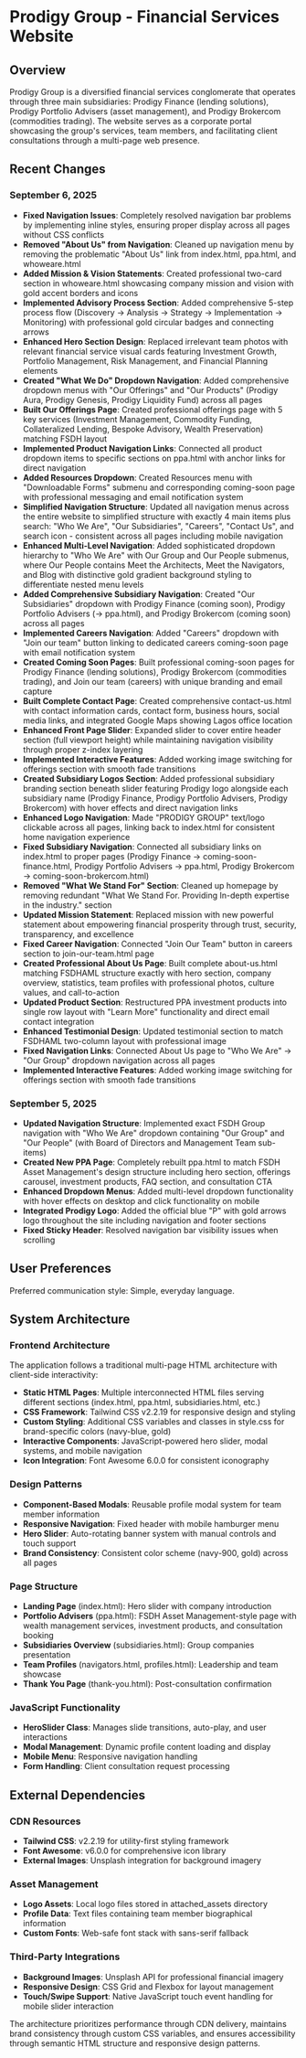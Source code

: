 # Prodigy Group - Financial Services Website

## Overview

Prodigy Group is a diversified financial services conglomerate that operates through three main subsidiaries: Prodigy Finance (lending solutions), Prodigy Portfolio Advisers (asset management), and Prodigy Brokercom (commodities trading). The website serves as a corporate portal showcasing the group's services, team members, and facilitating client consultations through a multi-page web presence.

## Recent Changes

### September 6, 2025
- **Fixed Navigation Issues**: Completely resolved navigation bar problems by implementing inline styles, ensuring proper display across all pages without CSS conflicts
- **Removed "About Us" from Navigation**: Cleaned up navigation menu by removing the problematic "About Us" link from index.html, ppa.html, and whoweare.html
- **Added Mission & Vision Statements**: Created professional two-card section in whoweare.html showcasing company mission and vision with gold accent borders and icons
- **Implemented Advisory Process Section**: Added comprehensive 5-step process flow (Discovery → Analysis → Strategy → Implementation → Monitoring) with professional gold circular badges and connecting arrows
- **Enhanced Hero Section Design**: Replaced irrelevant team photos with relevant financial service visual cards featuring Investment Growth, Portfolio Management, Risk Management, and Financial Planning elements
- **Created "What We Do" Dropdown Navigation**: Added comprehensive dropdown menus with "Our Offerings" and "Our Products" (Prodigy Aura, Prodigy Genesis, Prodigy Liquidity Fund) across all pages
- **Built Our Offerings Page**: Created professional offerings page with 5 key services (Investment Management, Commodity Funding, Collateralized Lending, Bespoke Advisory, Wealth Preservation) matching FSDH layout
- **Implemented Product Navigation Links**: Connected all product dropdown items to specific sections on ppa.html with anchor links for direct navigation
- **Added Resources Dropdown**: Created Resources menu with "Downloadable Forms" submenu and corresponding coming-soon page with professional messaging and email notification system
- **Simplified Navigation Structure**: Updated all navigation menus across the entire website to simplified structure with exactly 4 main items plus search: "Who We Are", "Our Subsidiaries", "Careers", "Contact Us", and search icon - consistent across all pages including mobile navigation
- **Enhanced Multi-Level Navigation**: Added sophisticated dropdown hierarchy to "Who We Are" with Our Group and Our People submenus, where Our People contains Meet the Architects, Meet the Navigators, and Blog with distinctive gold gradient background styling to differentiate nested menu levels
- **Added Comprehensive Subsidiary Navigation**: Created "Our Subsidiaries" dropdown with Prodigy Finance (coming soon), Prodigy Portfolio Advisers (→ ppa.html), and Prodigy Brokercom (coming soon) across all pages
- **Implemented Careers Navigation**: Added "Careers" dropdown with "Join our team" button linking to dedicated careers coming-soon page with email notification system
- **Created Coming Soon Pages**: Built professional coming-soon pages for Prodigy Finance (lending solutions), Prodigy Brokercom (commodities trading), and Join our team (careers) with unique branding and email capture
- **Built Complete Contact Page**: Created comprehensive contact-us.html with contact information cards, contact form, business hours, social media links, and integrated Google Maps showing Lagos office location
- **Enhanced Front Page Slider**: Expanded slider to cover entire header section (full viewport height) while maintaining navigation visibility through proper z-index layering
- **Implemented Interactive Features**: Added working image switching for offerings section with smooth fade transitions
- **Created Subsidiary Logos Section**: Added professional subsidiary branding section beneath slider featuring Prodigy logo alongside each subsidiary name (Prodigy Finance, Prodigy Portfolio Advisers, Prodigy Brokercom) with hover effects and direct navigation links
- **Enhanced Logo Navigation**: Made "PRODIGY GROUP" text/logo clickable across all pages, linking back to index.html for consistent home navigation experience
- **Fixed Subsidiary Navigation**: Connected all subsidiary links on index.html to proper pages (Prodigy Finance → coming-soon-finance.html, Prodigy Portfolio Advisers → ppa.html, Prodigy Brokercom → coming-soon-brokercom.html)
- **Removed "What We Stand For" Section**: Cleaned up homepage by removing redundant "What We Stand For. Providing In-depth expertise in the industry." section
- **Updated Mission Statement**: Replaced mission with new powerful statement about empowering financial prosperity through trust, security, transparency, and excellence
- **Fixed Career Navigation**: Connected "Join Our Team" button in careers section to join-our-team.html page
- **Created Professional About Us Page**: Built complete about-us.html matching FSDHAML structure exactly with hero section, company overview, statistics, team profiles with professional photos, culture values, and call-to-action
- **Updated Product Section**: Restructured PPA investment products into single row layout with "Learn More" functionality and direct email contact integration
- **Enhanced Testimonial Design**: Updated testimonial section to match FSDHAML two-column layout with professional image
- **Fixed Navigation Links**: Connected About Us page to "Who We Are" → "Our Group" dropdown navigation across all pages
- **Implemented Interactive Features**: Added working image switching for offerings section with smooth fade transitions

### September 5, 2025
- **Updated Navigation Structure**: Implemented exact FSDH Group navigation with "Who We Are" dropdown containing "Our Group" and "Our People" (with Board of Directors and Management Team sub-items)
- **Created New PPA Page**: Completely rebuilt ppa.html to match FSDH Asset Management's design structure including hero section, offerings carousel, investment products, FAQ section, and consultation CTA
- **Enhanced Dropdown Menus**: Added multi-level dropdown functionality with hover effects on desktop and click functionality on mobile
- **Integrated Prodigy Logo**: Added the official blue "P" with gold arrows logo throughout the site including navigation and footer sections
- **Fixed Sticky Header**: Resolved navigation bar visibility issues when scrolling

## User Preferences

Preferred communication style: Simple, everyday language.

## System Architecture

### Frontend Architecture
The application follows a traditional multi-page HTML architecture with client-side interactivity:

- **Static HTML Pages**: Multiple interconnected HTML files serving different sections (index.html, ppa.html, subsidiaries.html, etc.)
- **CSS Framework**: Tailwind CSS v2.2.19 for responsive design and styling
- **Custom Styling**: Additional CSS variables and classes in style.css for brand-specific colors (navy-blue, gold)
- **Interactive Components**: JavaScript-powered hero slider, modal systems, and mobile navigation
- **Icon Integration**: Font Awesome 6.0.0 for consistent iconography

### Design Patterns
- **Component-Based Modals**: Reusable profile modal system for team member information
- **Responsive Navigation**: Fixed header with mobile hamburger menu
- **Hero Slider**: Auto-rotating banner system with manual controls and touch support
- **Brand Consistency**: Consistent color scheme (navy-900, gold) across all pages

### Page Structure
- **Landing Page** (index.html): Hero slider with company introduction
- **Portfolio Advisers** (ppa.html): FSDH Asset Management-style page with wealth management services, investment products, and consultation booking
- **Subsidiaries Overview** (subsidiaries.html): Group companies presentation
- **Team Profiles** (navigators.html, profiles.html): Leadership and team showcase
- **Thank You Page** (thank-you.html): Post-consultation confirmation

### JavaScript Functionality
- **HeroSlider Class**: Manages slide transitions, auto-play, and user interactions
- **Modal Management**: Dynamic profile content loading and display
- **Mobile Menu**: Responsive navigation handling
- **Form Handling**: Client consultation request processing

## External Dependencies

### CDN Resources
- **Tailwind CSS**: v2.2.19 for utility-first styling framework
- **Font Awesome**: v6.0.0 for comprehensive icon library
- **External Images**: Unsplash integration for background imagery

### Asset Management
- **Logo Assets**: Local logo files stored in attached_assets directory
- **Profile Data**: Text files containing team member biographical information
- **Custom Fonts**: Web-safe font stack with sans-serif fallback

### Third-Party Integrations
- **Background Images**: Unsplash API for professional financial imagery
- **Responsive Design**: CSS Grid and Flexbox for layout management
- **Touch/Swipe Support**: Native JavaScript touch event handling for mobile slider interaction

The architecture prioritizes performance through CDN delivery, maintains brand consistency through custom CSS variables, and ensures accessibility through semantic HTML structure and responsive design patterns.